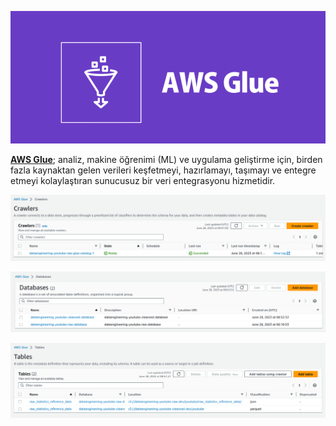 ![Glue_logo](Glue_logo.png)

[**AWS Glue**](https://aws.amazon.com/tr/glue/); analiz, makine öğrenimi (ML) ve uygulama geliştirme için, birden fazla kaynaktan gelen verileri keşfetmeyi, hazırlamayı, taşımayı ve entegre etmeyi kolaylaştıran sunucusuz bir veri entegrasyonu hizmetidir.

![aws-glue0](aws-glue0.png)

![aws-glue1](aws-glue1.png)

![aws-glue2](aws-glue2.png)
